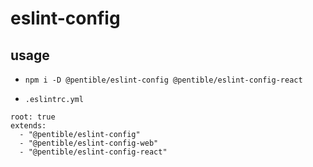 # eslint-config

## usage

-   `npm i -D @pentible/eslint-config @pentible/eslint-config-react`

-   `.eslintrc.yml`

```
root: true
extends:
  - "@pentible/eslint-config"
  - "@pentible/eslint-config-web"
  - "@pentible/eslint-config-react"
```
